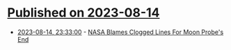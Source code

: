 # [Published on 2023-08-14](index.md)

* [2023-08-14, 23:33:00](https://soylentnews.org/article.pl?sid=23/08/14/0238207&from=rss) - [NASA Blames Clogged Lines For Moon Probe's End](https://soylentnews.org/article.pl?sid=23/08/14/0238207&from=rss)
